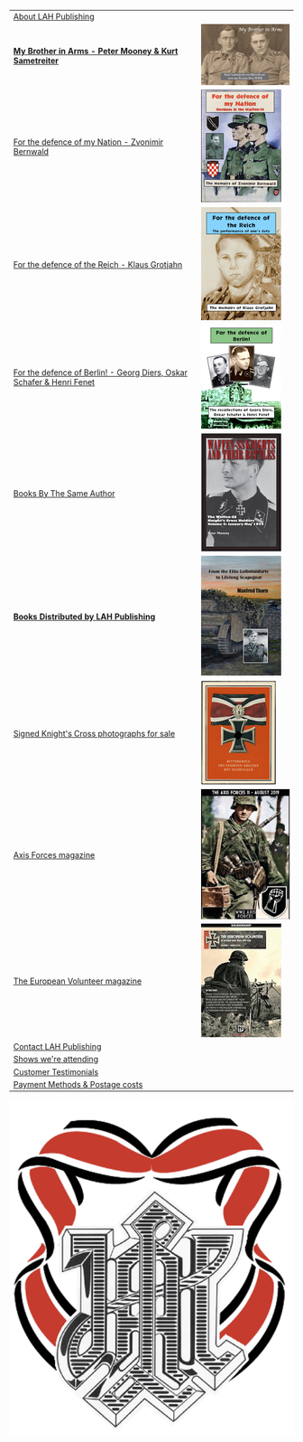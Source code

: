 <nav>
    <table id="frontNav">
        <tr>
            <td><a href="./about.html">About LAH Publishing</a></td>
            <td>&nbsp;</td>
        </tr>  
        <tr>
            <td><a href="./My_Brother_in_Arms_2019.html"><b>My Brother in Arms - Peter Mooney & Kurt Sametreiter</b></a></td>
            <td><img src="./assets/BIA 2019 cover graphic.png"/></td>
        </tr>
        <tr>
            <td><a href="./nation_detail.html">For the defence of my Nation - Zvonimir Bernwald</a></td>
            <td><img src="./assets/Nation cover graphic.png"/></td>
        </tr>
        <tr>
            <td><a href="./reich_detail.html">For the defence of the Reich - Klaus Grotjahn</a></td>
            <td><img src="./assets/Reich cover graphic.png"/></td>
        </tr>
        <tr>
            <td><a href="./berlin_detail.html">For the defence of Berlin! - Georg Diers, Oskar Schafer & Henri Fenet</a></td>
            <td><img src="./assets/Berlin cover graphic.png"/></td>
        </tr>
        <tr>
            <td><a href="./books.html">Books By The Same Author</a></li></td>
            <td><img src="./assets/Waffen-SS Knights V4 cover graphic.png"/></td>
        </tr>
        <tr>
            <td><a href="./published.html"><b>Books Distributed by LAH Publishing</b></a></td>
            <td><img src="./assets/Elite cover graphic.png"/></td>
        </tr>
        <tr>
            <td><a href="https://www.lahphotographs.com">Signed Knight's Cross photographs for sale</a></td>
            <td><img src="./assets/Oakleaves.jpg"/></td>
        </tr>
        <tr>
            <td><a href="./axisforces.html">Axis Forces magazine</a></td>
            <td><img src="./assets/AF mag No11.jpg"/></td>
        </tr>
        <tr>
            <td><a href="./europeanvolunteer.html">The European Volunteer magazine</a></td>
            <td><img src="./assets/TEV mag No1.jpg"/></td>
        </tr>
        <tr>
            <td><a href="./contact.html">Contact LAH Publishing</a></td>
            <td>&nbsp;</td>
        </tr>
        <tr>
            <td><a href="./shows.html">Shows we're attending </a></td>
            <td>&nbsp;</td>
        </tr>
        <tr>
            <td><a href="./testimonials.html">Customer Testimonials</a></td>
            <td>&nbsp;</td>
        </tr>
        <tr>
            <td><a href="./payment&postage.html">Payment Methods &amp; Postage costs </a></td>
            <td>&nbsp;</td>
        </tr>
    </table>
</nav>
<div id="logo">
    <img src="./assets/logo.png">
</div>
